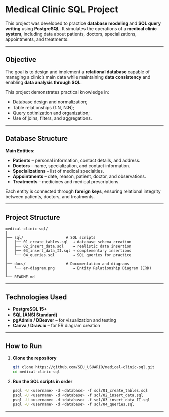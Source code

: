 # Medical Clinic SQL Project

This project was developed to practice **database modeling** and **SQL query writing** using **PostgreSQL**.
It simulates the operations of a **medical clinic system**, including data about patients, doctors, specializations, appointments, and treatments.

---

## Objective

The goal is to design and implement a **relational database** capable of managing a clinic’s main data while maintaining **data consistency** and enabling **data analysis through SQL**.

This project demonstrates practical knowledge in:

* Database design and normalization;
* Table relationships (1:N, N:N);
* Query optimization and organization;
* Use of joins, filters, and aggregations.

---

## Database Structure

**Main Entities:**

* **Patients** – personal information, contact details, and address.
* **Doctors** – name, specialization, and contact information.
* **Specializations** – list of medical specialties.
* **Appointments** – date, reason, patient, doctor, and observations.
* **Treatments** – medicines and medical prescriptions.

Each entity is connected through **foreign keys**, ensuring relational integrity between patients, doctors, and treatments.

---

## Project Structure

```
medical-clinic-sql/
│
├── sql/                   # SQL scripts
│   ├── 01_create_tables.sql  → database schema creation
│   ├── 02_insert_data.sql    → realistic data insertion
│   ├── 03_insert_data_II.sql → complementary insertions
│   └── 04_queries.sql        → SQL queries for practice
│
├── docs/                  # Documentation and diagrams
│   └── er-diagram.png        → Entity Relationship Diagram (ERD)
│
└── README.md
```

---

## Technologies Used

* **PostgreSQL 15+**
* **SQL (ANSI Standard)**
* **pgAdmin / DBeaver** – for visualization and testing
* **Canva / Draw.io** – for ER diagram creation

---

## How to Run

1. **Clone the repository**

   ```bash
   git clone https://github.com/SEU_USUARIO/medical-clinic-sql.git
   cd medical-clinic-sql
   ```

2. **Run the SQL scripts in order**

   ```bash
   psql -U <username> -d <database> -f sql/01_create_tables.sql
   psql -U <username> -d <database> -f sql/02_insert_data.sql
   psql -U <username> -d <database> -f sql/03_insert_data_II.sql
   psql -U <username> -d <database> -f sql/04_queries.sql
   ```

---
